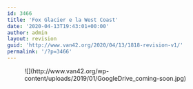 ```yaml
---
id: 3466
title: 'Fox Glacier e la West Coast'
date: '2020-04-13T19:43:01+00:00'
author: admin
layout: revision
guid: 'http://www.van42.org/2020/04/13/1818-revision-v1/'
permalink: '/?p=3466'
---
```


<div class="wp-container-3915 wp-block-columns has-2-columns"><div class="wp-container-3913 wp-block-column"><figure class="wp-block-image">![](http://www.van42.org/wp-content/uploads/2019/01/GoogleDrive_coming-soon.jpg)</figure></div><div class="wp-container-3914 wp-block-column"></div></div>